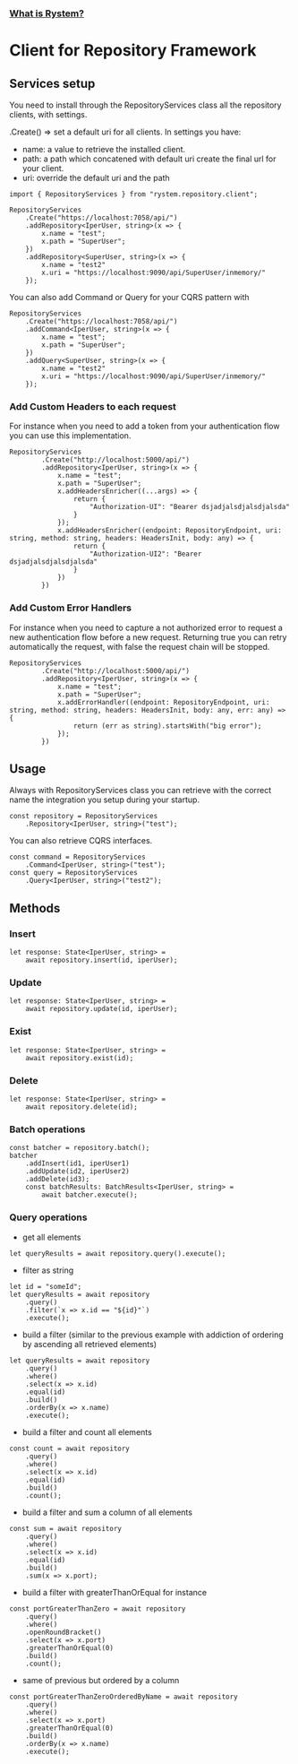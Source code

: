 ### [What is Rystem?](https://github.com/KeyserDSoze/Rystem)

# Client for Repository Framework

## Services setup
You need to install through the RepositoryServices class
all the repository clients, with settings.

.Create() => set a default uri for all clients.
In settings you have:
- name: a value to retrieve the installed client.
- path: a path which concatened with default uri create the final url for your client.
- uri: override the default uri and the path

```
import { RepositoryServices } from "rystem.repository.client";

RepositoryServices
    .Create("https://localhost:7058/api/")
    .addRepository<IperUser, string>(x => {
        x.name = "test";
        x.path = "SuperUser";
    })
    .addRepository<SuperUser, string>(x => {
        x.name = "test2"
        x.uri = "https://localhost:9090/api/SuperUser/inmemory/"
    });
```

You can also add Command or Query for your CQRS pattern with

```
RepositoryServices
    .Create("https://localhost:7058/api/")
    .addCommand<IperUser, string>(x => {
        x.name = "test";
        x.path = "SuperUser";
    })
    .addQuery<SuperUser, string>(x => {
        x.name = "test2"
        x.uri = "https://localhost:9090/api/SuperUser/inmemory/"
    });
```

### Add Custom Headers to each request
For instance when you need to add a token from your authentication flow you can use this implementation.

```
RepositoryServices
        .Create("http://localhost:5000/api/")
        .addRepository<IperUser, string>(x => {
            x.name = "test";
            x.path = "SuperUser";
            x.addHeadersEnricher((...args) => {
                return {
                    "Authorization-UI": "Bearer dsjadjalsdjalsdjalsda"
                }
            });
            x.addHeadersEnricher((endpoint: RepositoryEndpoint, uri: string, method: string, headers: HeadersInit, body: any) => {
                return {
                    "Authorization-UI2": "Bearer dsjadjalsdjalsdjalsda"
                }
            })
        })
```

### Add Custom Error Handlers
For instance when you need to capture a not authorized error to request a new authentication flow before a new request.
Returning true you can retry automatically the request, with false the request chain will be stopped.

```
RepositoryServices
        .Create("http://localhost:5000/api/")
        .addRepository<IperUser, string>(x => {
            x.name = "test";
            x.path = "SuperUser";
            x.addErrorHandler((endpoint: RepositoryEndpoint, uri: string, method: string, headers: HeadersInit, body: any, err: any) => {
                return (err as string).startsWith("big error");
            });
        })
```

## Usage
Always with RepositoryServices class you can retrieve with
the correct name the integration you setup during your startup.

```
const repository = RepositoryServices
    .Repository<IperUser, string>("test");
```

You can also retrieve CQRS interfaces.

```
const command = RepositoryServices
    .Command<IperUser, string>("test");
const query = RepositoryServices
    .Query<IperUser, string>("test2");
```

## Methods

### Insert

```
let response: State<IperUser, string> =
    await repository.insert(id, iperUser);
```

### Update

```
let response: State<IperUser, string> =
    await repository.update(id, iperUser);
```

### Exist

```
let response: State<IperUser, string> =
    await repository.exist(id);
```

### Delete

```
let response: State<IperUser, string> =
    await repository.delete(id);
```

### Batch operations

```
const batcher = repository.batch();
batcher
    .addInsert(id1, iperUser1)
    .addUpdate(id2, iperUser2)
    .addDelete(id3);
    const batchResults: BatchResults<IperUser, string> =
        await batcher.execute();
```

### Query operations
- get all elements
```
let queryResults = await repository.query().execute();
```
- filter as string
```
let id = "someId";
let queryResults = await repository
    .query()
    .filter(`x => x.id == "${id}"`)
    .execute();
```
- build a filter (similar to the previous example with addiction of ordering by ascending all retrieved elements)
```
let queryResults = await repository
    .query()
    .where()
    .select(x => x.id)
    .equal(id)
    .build()
    .orderBy(x => x.name)
    .execute();
```
- build a filter and count all elements
```
const count = await repository
    .query()
    .where()
    .select(x => x.id)
    .equal(id)
    .build()
    .count();
```
- build a filter and sum a column of all elements
```
const sum = await repository
    .query()
    .where()
    .select(x => x.id)
    .equal(id)
    .build()
    .sum(x => x.port);
```
- build a filter with greaterThanOrEqual for instance
```
const portGreaterThanZero = await repository
    .query()
    .where()
    .openRoundBracket()
    .select(x => x.port)
    .greaterThanOrEqual(0)
    .build()
    .count();
```
- same of previous but ordered by a column
```
const portGreaterThanZeroOrderedByName = await repository
    .query()
    .where()
    .select(x => x.port)
    .greaterThanOrEqual(0)
    .build()
    .orderBy(x => x.name)
    .execute();
```